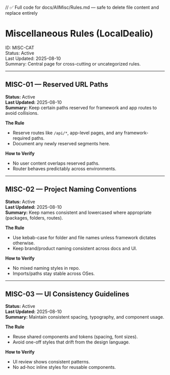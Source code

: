 // ✅ Full code for docs/AllMisc/Rules.md — safe to delete file content and replace entirely

# Miscellaneous Rules (LocalDealio)

ID: MISC-CAT  
Status: Active  
Last Updated: 2025-08-10  
Summary: Central page for cross-cutting or uncategorized rules.

---

## MISC-01 — Reserved URL Paths
**Status:** Active  
**Last Updated:** 2025-08-10  
**Summary:** Keep certain paths reserved for framework and app routes to avoid collisions.

**The Rule**
- Reserve routes like `/api/*`, app-level pages, and any framework-required paths.
- Document any newly reserved segments here.

**How to Verify**
- No user content overlaps reserved paths.
- Router behaves predictably across environments.

---

## MISC-02 — Project Naming Conventions
**Status:** Active  
**Last Updated:** 2025-08-10  
**Summary:** Keep names consistent and lowercased where appropriate (packages, folders, routes).

**The Rule**
- Use kebab-case for folder and file names unless framework dictates otherwise.
- Keep brand/product naming consistent across docs and UI.

**How to Verify**
- No mixed naming styles in repo.
- Imports/paths stay stable across OSes.

---

## MISC-03 — UI Consistency Guidelines
**Status:** Active  
**Last Updated:** 2025-08-10  
**Summary:** Maintain consistent spacing, typography, and component usage.

**The Rule**
- Reuse shared components and tokens (spacing, font sizes).
- Avoid one-off styles that drift from the design language.

**How to Verify**
- UI review shows consistent patterns.
- No ad-hoc inline styles for reusable components.
